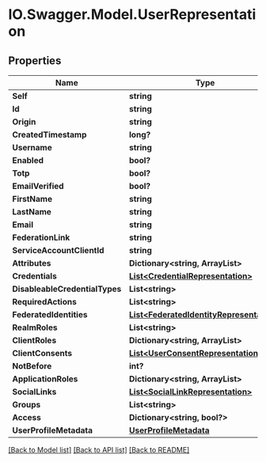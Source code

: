 # IO.Swagger.Model.UserRepresentation
## Properties

Name | Type | Description | Notes
------------ | ------------- | ------------- | -------------
**Self** | **string** |  | [optional] 
**Id** | **string** |  | [optional] 
**Origin** | **string** |  | [optional] 
**CreatedTimestamp** | **long?** |  | [optional] 
**Username** | **string** |  | [optional] 
**Enabled** | **bool?** |  | [optional] 
**Totp** | **bool?** |  | [optional] 
**EmailVerified** | **bool?** |  | [optional] 
**FirstName** | **string** |  | [optional] 
**LastName** | **string** |  | [optional] 
**Email** | **string** |  | [optional] 
**FederationLink** | **string** |  | [optional] 
**ServiceAccountClientId** | **string** |  | [optional] 
**Attributes** | **Dictionary&lt;string, ArrayList&gt;** |  | [optional] 
**Credentials** | [**List&lt;CredentialRepresentation&gt;**](CredentialRepresentation.md) |  | [optional] 
**DisableableCredentialTypes** | **List&lt;string&gt;** |  | [optional] 
**RequiredActions** | **List&lt;string&gt;** |  | [optional] 
**FederatedIdentities** | [**List&lt;FederatedIdentityRepresentation&gt;**](FederatedIdentityRepresentation.md) |  | [optional] 
**RealmRoles** | **List&lt;string&gt;** |  | [optional] 
**ClientRoles** | **Dictionary&lt;string, ArrayList&gt;** |  | [optional] 
**ClientConsents** | [**List&lt;UserConsentRepresentation&gt;**](UserConsentRepresentation.md) |  | [optional] 
**NotBefore** | **int?** |  | [optional] 
**ApplicationRoles** | **Dictionary&lt;string, ArrayList&gt;** |  | [optional] 
**SocialLinks** | [**List&lt;SocialLinkRepresentation&gt;**](SocialLinkRepresentation.md) |  | [optional] 
**Groups** | **List&lt;string&gt;** |  | [optional] 
**Access** | **Dictionary&lt;string, bool?&gt;** |  | [optional] 
**UserProfileMetadata** | [**UserProfileMetadata**](UserProfileMetadata.md) |  | [optional] 

[[Back to Model list]](../README.md#documentation-for-models) [[Back to API list]](../README.md#documentation-for-api-endpoints) [[Back to README]](../README.md)

